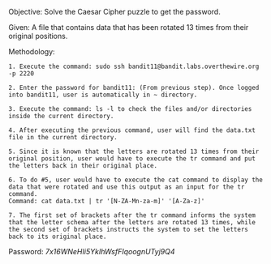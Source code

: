 Objective: Solve the Caesar Cipher puzzle to get the password.

Given: A file that contains data that has been rotated 13 times from their original positions.

Methodology:

    1. Execute the command: sudo ssh bandit11@bandit.labs.overthewire.org -p 2220

    2. Enter the password for bandit11: (From previous step). Once logged into bandit11, user is automatically in ~ directory.

    3. Execute the command: ls -l to check the files and/or directories inside the current directory.

    4. After executing the previous command, user will find the data.txt file in the current directory.

    5. Since it is known that the letters are rotated 13 times from their original position, user would have to execute the tr command and put the letters back in their original place.

    6. To do #5, user would have to execute the cat command to display the data that were rotated and use this output as an input for the tr command.
    Command: cat data.txt | tr '[N-ZA-Mn-za-m]' '[A-Za-z]'

    7. The first set of brackets after the tr command informs the system that the letter schema after the letters are rotated 13 times, while the second set of brackets instructs the system to set the letters back to its original place.


Password: *7x16WNeHIi5YkIhWsfFIqoognUTyj9Q4*